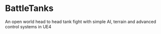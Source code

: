 # BattleTanks
An open world head to head tank fight with simple AI, terrain and advanced control systems in UE4
